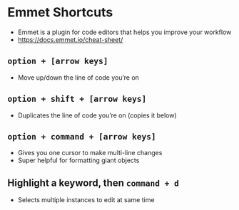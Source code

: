 # Emmet Shortcuts

- Emmet is a plugin for code editors that helps you improve your workflow
- https://docs.emmet.io/cheat-sheet/

## `option + [arrow keys]`

- Move up/down the line of code you’re on

## `option + shift + [arrow keys]`

- Duplicates the line of code you’re on (copies it below)

## `option + command + [arrow keys]`

- Gives you one cursor to make multi-line changes
- Super helpful for formatting giant objects

## Highlight a keyword, then `command + d`

- Selects multiple instances to edit at same time

